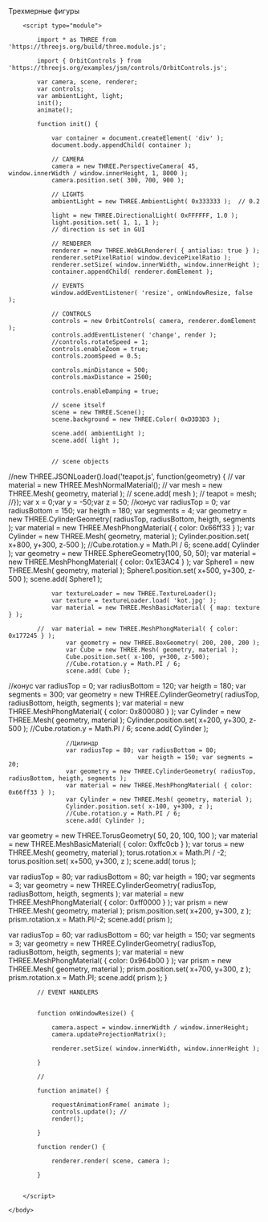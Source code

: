 
<!DOCTYPE html>
<html lang="en">
	<head>
		<title>three.js webgl - геометрические фигуры</title>
		<meta charset="utf-8">
		<meta name="viewport" content="width=device-width, user-scalable=no, minimum-scale=1.0, maximum-scale=1.0">
		<link type="text/css" rel="stylesheet" href="https://threejs.org/examples/main.css">
	</head>
	<body>
		<div id="info">
			Трехмерные фигуры
		</div>

		<script type="module">

			import * as THREE from 'https://threejs.org/build/three.module.js';

			import { OrbitControls } from 'https://threejs.org/examples/jsm/controls/OrbitControls.js';

			var camera, scene, renderer;
			var controls;
			var ambientLight, light;
			init();
			animate();

			function init() {

				var container = document.createElement( 'div' );
				document.body.appendChild( container );

				// CAMERA
				camera = new THREE.PerspectiveCamera( 45, window.innerWidth / window.innerHeight, 1, 8000 );
				camera.position.set( 300, 700, 900 );

				// LIGHTS
				ambientLight = new THREE.AmbientLight( 0x333333 );	// 0.2

				light = new THREE.DirectionalLight( 0xFFFFFF, 1.0 );
				light.position.set( 1, 1, 1 );				
				// direction is set in GUI

				// RENDERER
				renderer = new THREE.WebGLRenderer( { antialias: true } );
				renderer.setPixelRatio( window.devicePixelRatio );
				renderer.setSize( window.innerWidth, window.innerHeight );
				container.appendChild( renderer.domElement );

				// EVENTS
				window.addEventListener( 'resize', onWindowResize, false );

				// CONTROLS
				controls = new OrbitControls( camera, renderer.domElement );
				controls.addEventListener( 'change', render );
				//controls.rotateSpeed = 1; 
				controls.enableZoom = true;  
				controls.zoomSpeed = 0.5;  

				controls.minDistance = 500;
				controls.maxDistance = 2500;
				
				controls.enableDamping = true;

				// scene itself
				scene = new THREE.Scene();
				scene.background = new THREE.Color( 0xD3D3D3 );

				scene.add( ambientLight );
				scene.add( light );
			

				// scene objects
//new THREE.JSONLoader().load('teapot.js', function(geometry) { 
//  var material	= new THREE.MeshNormalMaterial(); 
//  var mesh	= new THREE.Mesh( geometry, material ); 
//  scene.add( mesh ); 
// teapot = mesh; 
//});
					var x = 0;var y = -50;var z = 50;
					//конус
					var radiusTop = 0; var radiusBottom = 150;
					var heigth = 180; var segments = 4;
					var geometry = new THREE.CylinderGeometry( radiusTop, radiusBottom, heigth, segments );
					var material = new THREE.MeshPhongMaterial( { color: 0x66ff33 } );
					var Cylinder = new THREE.Mesh( geometry, material );
					Cylinder.position.set( x+800, y+300, z-500 );
					//Cube.rotation.y = Math.PI / 6;
					scene.add( Cylinder ); 
					var geometry = new THREE.SphereGeometry(100, 50, 50); 
					var material = new THREE.MeshPhongMaterial( { color: 0x1E3AC4 } );
					var Sphere1 = new THREE.Mesh( geometry, material );
					Sphere1.position.set( x+500, y+300, z-500 );
					scene.add( Sphere1 );

				var textureLoader = new THREE.TextureLoader();
				var texture = textureLoader.load( 'kot.jpg' );
				var material = new THREE.MeshBasicMaterial( { map: texture } );
	
			//	var material = new THREE.MeshPhongMaterial( { color: 0x177245 } );	
					var geometry = new THREE.BoxGeometry( 200, 200, 200 );
					var Cube = new THREE.Mesh( geometry, material );
					Cube.position.set( x-100, y+300, z-500);
					//Cube.rotation.y = Math.PI / 6;
					scene.add( Cube );				


				
//конус
					var radiusTop = 0; var radiusBottom = 120;
					var heigth = 180; var segments = 300;
					var geometry = new THREE.CylinderGeometry( radiusTop, radiusBottom, heigth, segments );
					var material = new THREE.MeshPhongMaterial( { color: 0x800080 } );
					var Cylinder = new THREE.Mesh( geometry, material );
					Cylinder.position.set( x+200, y+300, z-500 );
					//Cube.rotation.y = Math.PI / 6;
					scene.add( Cylinder ); 




					//Цилиндр
					var radiusTop = 80; var radiusBottom = 80;
                                        var heigth = 150; var segments = 20;
					var geometry = new THREE.CylinderGeometry( radiusTop, radiusBottom, heigth, segments );
					var material = new THREE.MeshPhongMaterial( { color: 0x66ff33 } );
					var Cylinder = new THREE.Mesh( geometry, material );
					Cylinder.position.set( x-100, y+300, z );
					//Cube.rotation.y = Math.PI / 6;
					scene.add( Cylinder );

					

					
					

				
                      
var geometry = new THREE.TorusGeometry( 50, 20, 100, 100 );
var material = new THREE.MeshBasicMaterial( { color: 0xffc0cb } );
var torus = new THREE.Mesh( geometry, material );
torus.rotation.x = Math.PI / -2;
torus.position.set( x+500, y+300, z );
scene.add( torus );

var radiusTop = 80;
var radiusBottom = 80;
var heigth = 190; var segments = 3;
var geometry = new THREE.CylinderGeometry(
radiusTop, radiusBottom, heigth, segments );
var material = new THREE.MeshPhongMaterial( { color: 0xff0000 } );
var prism = new THREE.Mesh( geometry, material );
prism.position.set( x+200, y+300, z );
prism.rotation.x = Math.PI/-2;
scene.add( prism );

var radiusTop = 60;
var radiusBottom = 60;
var heigth = 150; var segments = 3;
var geometry = new THREE.CylinderGeometry(
radiusTop, radiusBottom, heigth, segments );
var material = new THREE.MeshPhongMaterial( { color: 0x964b00 } );
var prism = new THREE.Mesh( geometry, material );
prism.position.set( x+700, y+300, z );
prism.rotation.x = Math.PI;
scene.add( prism );
	}
			

			// EVENT HANDLERS


			function onWindowResize() {

				camera.aspect = window.innerWidth / window.innerHeight;
				camera.updateProjectionMatrix();

				renderer.setSize( window.innerWidth, window.innerHeight );

			}

			//

			function animate() {

				requestAnimationFrame( animate );
				controls.update(); //
				render();

			}

			function render() {

				renderer.render( scene, camera );

			}			


		</script>

	</body>
</html>
